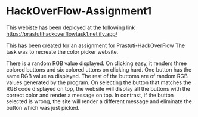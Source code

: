 # HackOverFlow-Assignment1

This webiste has been deployed at the following link
https://prastutihackoverflowtask1.netlify.app/

This has been created for an assignment for Prastuti-HackOverFlow
The task was to recreate the color picker website.

There is a random RGB value displayed.
On clicking easy, it renders three colored buttons and six colored uttons on clicking hard. 
One button has the same RGB value as displayed. 
The rest of the buttoms are of random RGB values generated by the program. 
On selecting the button that matches the RGB code displayed on top, the website will display all the buttons with the correct color and render a message on top.
In contrast, if the button selected is wrong, the site will render a different message and eliminate the button which was just picked.
